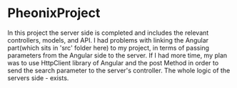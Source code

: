 # PheonixProject

In this project the server side is completed and includes the relevant controllers, models, and API.
I had problems with linking the Angular part(which sits in 'src' folder here) to my project, in terms of passing parameters from the Angular side to the server.
If I had more time, my plan was to use HttpClient library of Angular and the post Method in order to send the search parameter to the server's controller.
The whole logic of the servers side - exists.


